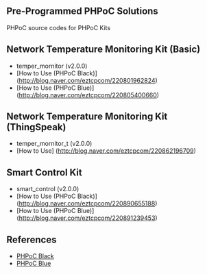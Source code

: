 ## Pre-Programmed PHPoC Solutions
PHPoC source codes for PHPoC Kits

## Network Temperature Monitoring Kit (Basic)
* temper_mornitor (v2.0.0)
* [How to Use (PHPoC Black)] (http://blog.naver.com/eztcpcom/220801962824)
* [How to Use (PHPoC Blue)] (http://blog.naver.com/eztcpcom/220805400660)

## Network Temperature Monitoring Kit (ThingSpeak)
* temper_mornitor_t (v2.0.0)
* [How to Use] (http://blog.naver.com/eztcpcom/220862196709)

## Smart Control Kit
* smart_control (v2.0.0)
* [How to Use (PHPoC Black)] (http://blog.naver.com/eztcpcom/220890655188)
* [How to Use (PHPoC Blue)] (http://blog.naver.com/eztcpcom/220891239453)

## References
* [PHPoC Black](http://www.phpoc.com/support/manual/p4s-341_user_manual/)
* [PHPoC Blue](http://www.phpoc.com/support/manual/p4s-342_user_manual/)
